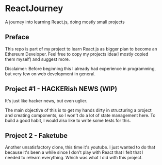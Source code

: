 # ReactJourney
A journey into learning React.js, doing mostly small projects  

## Preface
This repo is part of my project to learn React.js as bigger plan to become an Ethereum Developer. Feel free to copy my projects idea(I mostly copied them myself) and suggest more.

Disclaimer: Before beginning this I already had experience in programming, but very few on web development in general.

## Project #1 - HACKERish NEWS (WIP)
It's just like hacker news, but even uglier.

The main objective of this is to get my hands dirty in structuring a project and creating components, so I won't do a lot of state management here. To build a good habit, I would also like to write some tests for this.

## Project 2 - Faketube

Another unsatisfactory clone, this time it's youtube. I just wanted to do that because it's been a while since I don't play with React that I felt that I needed to relearn everything. Which was what I did with this project.
